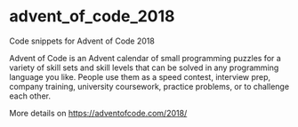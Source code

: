 # advent_of_code_2018
Code snippets for Advent of Code 2018


Advent of Code is an Advent calendar of small programming puzzles for a variety of skill sets and skill levels that can be solved in any programming language you like. People use them as a speed contest, interview prep, company training, university coursework, practice problems, or to challenge each other.


More details on https://adventofcode.com/2018/
